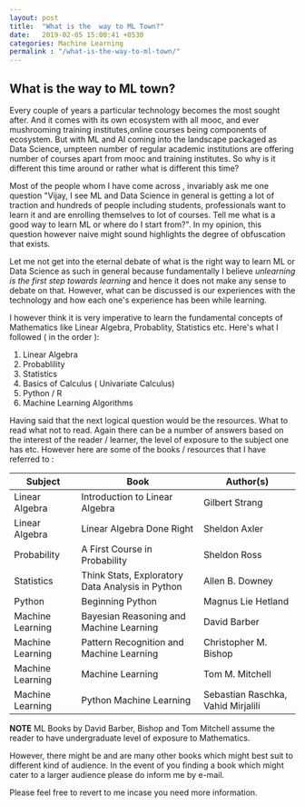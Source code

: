 ```yaml
---
layout: post
title:  "What is the  way to ML Town?"
date:   2019-02-05 15:00:41 +0530
categories: Machine Learning
permalink : "/what-is-the-way-to-ml-town/"
---
```


## What is the way to ML town?

Every couple of years a particular technology becomes the most sought after. And it comes with its own ecosystem with all mooc, and ever mushrooming training institutes,online courses being components of ecosystem. But with ML and AI coming into the landscape packaged as Data Science, umpteen number of regular academic institutions are offering number of courses  apart from mooc and training institutes. So why is it different this time around or rather what is different this time?

Most of the people whom I have come across , invariably ask me one question "Vijay, I see ML and Data Science in general is getting a lot of traction and hundreds of people including students, professionals want to learn it and are enrolling themselves to lot of courses. Tell me what is a good way to learn ML or where do I start from?". In my opinion, this question however naive might sound highlights the degree of obfuscation that exists. 


Let me not get into the eternal debate of what is the right way to learn ML or Data Science as such in general because fundamentally I believe _unlearning is the first step towards learning_ and hence it does not make any sense to debate on that. However, what can be discussed is our experiences with the technology and how each one's experience has been while learning.

I however think it is very imperative to learn the fundamental concepts of Mathematics like Linear Algebra, Probablity, Statistics etc. Here's what I followed ( in the order ):

1.	Linear Algebra
2.  Probablility
3.	Statistics
4.  Basics of Calculus ( Univariate Calculus)
5.	Python / R 
6.	Machine Learning Algorithms 

Having said that the next logical question would be the resources. What to read what not to read. Again there can be a number of answers based on the interest of the reader / learner, the level of exposure to the subject one has etc. However here are some of the books / resources that I have referred to :

|  Subject              |Book                          |Author(s)                         |
|----------------|-------------------------------|-----------------------------|
|Linear Algebra|Introduction to Linear Algebra    |Gilbert Strang           |
|Linear Algebra          |Linear Algebra Done Right  |Sheldon Axler           |
|Probability      |A First Course in Probability |Sheldon Ross|
|Statistics       |Think Stats, Exploratory Data Analysis in Python |Allen B. Downey|
|Python      |Beginning Python|Magnus Lie Hetland|
|Machine Learning      |Bayesian Reasoning and Machine Learning|David Barber|
|Machine Learning      |Pattern Recognition and Machine Learning|Christopher M. Bishop|
|Machine Learning      |Machine Learning|Tom M. Mitchell|
|Machine Learning      |Python Machine Learning|Sebastian Raschka, Vahid Mirjalili|

**NOTE** ML Books by David Barber, Bishop and Tom Mitchell assume the reader to have undergraduate level of exposure to Mathematics. 

However, there might be and are many other books which might best suit to different kind of audience. In the event of you finding a book which might cater to a larger audience please do inform me by e-mail.   

Please feel free to revert to me incase you need more information.